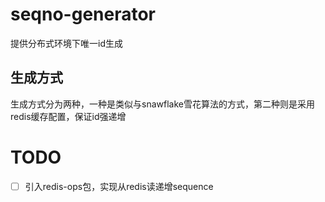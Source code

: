 # seqno-generator
提供分布式环境下唯一id生成
## 生成方式
生成方式分为两种，一种是类似与snawflake雪花算法的方式，第二种则是采用redis缓存配置，保证id强递增


# TODO
- [ ] 引入redis-ops包，实现从redis读递增sequence
